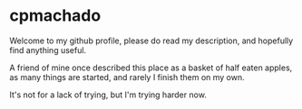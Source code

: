 # cpmachado

Welcome to my github profile, please do read my description, and hopefully find anything useful.

A friend of mine once described this place as a basket of half eaten apples, as many things are started,
and rarely I finish them on my own.

It's not for a lack of trying, but I'm trying harder now.
